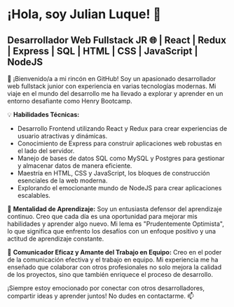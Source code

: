 
# ¡Hola, soy Julian Luque! 👋

## Desarrollador Web Fullstack JR 🌐 | React | Redux | Express | SQL | HTML | CSS | JavaScript | NodeJS

🚀 ¡Bienvenido/a a mi rincón en GitHub! Soy un apasionado desarrollador web fullstack junior con experiencia en varias tecnologías modernas. Mi viaje en el mundo del desarrollo me ha llevado a explorar y aprender en un entorno desafiante como Henry Bootcamp.

💡 **Habilidades Técnicas:**
- Desarrollo Frontend utilizando React y Redux para crear experiencias de usuario atractivas y dinámicas.
- Conocimiento de Express para construir aplicaciones web robustas en el lado del servidor.
- Manejo de bases de datos SQL como MySQL y Postgres para gestionar y almacenar datos de manera eficiente.
- Maestría en HTML, CSS y JavaScript, los bloques de construcción esenciales de la web moderna.
- Explorando el emocionante mundo de NodeJS para crear aplicaciones escalables.

🌱 **Mentalidad de Aprendizaje:**
Soy un entusiasta defensor del aprendizaje continuo. Creo que cada día es una oportunidad para mejorar mis habilidades y aprender algo nuevo. Mi lema es "Prudentemente Optimista", lo que significa que enfrento los desafíos con un enfoque positivo y una actitud de aprendizaje constante.

🤝 **Comunicador Eficaz y Amante del Trabajo en Equipo:**
Creo en el poder de la comunicación efectiva y el trabajo en equipo. Mi experiencia me ha enseñado que colaborar con otros profesionales no solo mejora la calidad de los proyectos, sino que también enriquece el proceso de desarrollo.

¡Siempre estoy emocionado por conectar con otros desarrolladores, compartir ideas y aprender juntos! No dudes en contactarme. 📫




<!--
**SoyNexoo/SoyNexoo** is a ✨ _special_ ✨ repository because its `README.md` (this file) appears on your GitHub profile.

Here are some ideas to get you started:

- 🔭 I’m currently working on ...
- 🌱 I’m currently learning ...
- 👯 I’m looking to collaborate on ...
- 🤔 I’m looking for help with ...
- 💬 Ask me about ...
- 📫 How to reach me: ...
- 😄 Pronouns: ...
- ⚡ Fun fact: ...
-->
